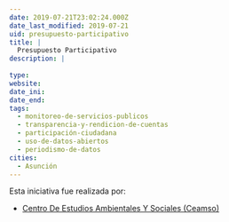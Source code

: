 ```yaml
---
date: 2019-07-21T23:02:24.000Z
date_last_modified: 2019-07-21
uid: presupuesto-participativo
title: |
  Presupuesto Participativo
description: |
  
type: 
website: 
date_ini: 
date_end: 
tags:
  - monitoreo-de-servicios-publicos
  - transparencia-y-rendicion-de-cuentas
  - participación-ciudadana
  - uso-de-datos-abiertos
  - periodismo-de-datos
cities: 
  - Asunción
---
```


Esta iniciativa fue realizada por:

- [Centro De Estudios Ambientales Y Sociales (Ceamso)](/organizaciones/centro-de-estudios-ambientales-y-sociales-ceamso)
